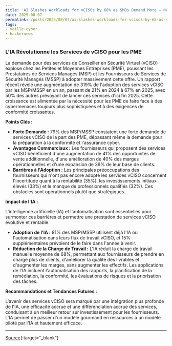 ```yaml
---
title: 'AI Slashes Workloads for vCISOs by 68% as SMBs Demand More – New Report Reveals'
date: 2025-08-07
permalink: /posts/2025/08/07/ai-slashes-workloads-for-vcisos-by-68-as-smbs-demand-more-new-report-reveals/
tags:
- veille-cyber
- hackernews
---
```

### L'IA Révolutionne les Services de vCISO pour les PME

La demande pour des services de Conseiller en Sécurité Virtuel (vCISO) explose chez les Petites et Moyennes Entreprises (PME), poussant les Prestataires de Services Managés (MSP) et les Fournisseurs de Services de Sécurité Managés (MSSP) à adopter massivement cette offre. Un rapport récent révèle une augmentation de 319% de l'adoption des services vCISO par les MSP/MSSP en un an, passant de 21% en 2024 à 67% en 2025, avec 50% des autres prévoyant de lancer ces services d'ici fin 2025. Cette croissance est alimentée par la nécessité pour les PME de faire face à des cybermenaces toujours plus sophistiquées et à des exigences de conformité croissantes.

**Points Clés :**

*   **Forte Demande :** 79% des MSP/MSSP constatent une forte demande de services vCISO de la part des PME, dépassant même la demande pour la préparation à la conformité et l'assurance cyber.
*   **Avantages Commerciaux :** Les fournisseurs qui proposent des services vCISO bénéficient d'une augmentation de 41% des opportunités de vente additionnelle, d'une amélioration de 40% des marges opérationnelles et d'une expansion de 39% de leur base de clients.
*   **Barrières à l'Adoption :** Les principales préoccupations des fournisseurs qui n'ont pas encore adopté les services vCISO concernent l'incertitude quant à la rentabilité (35%), les investissements initiaux élevés (33%) et le manque de professionnels qualifiés (32%). Ces obstacles sont opérationnels plutôt que stratégiques.

**Impact de l'IA :**

L'intelligence artificielle (IA) et l'automatisation sont essentielles pour surmonter ces barrières et permettre une prestation de services vCISO évolutive et rentable.

*   **Adoption de l'IA :** 81% des MSP/MSSP utilisent déjà l'IA ou l'automatisation dans leurs flux de travail vCISO, et 15% supplémentaires prévoient de le faire dans l'année à venir.
*   **Réduction de la Charge de Travail :** L'IA réduit la charge de travail manuelle moyenne de 68%, permettant aux fournisseurs de prendre en charge plus de clients, d'améliorer la qualité des livrables et d'augmenter les marges, sans augmenter les effectifs. Les applications de l'IA incluent l'automatisation des rapports, la planification de la remédiation, la conformité, les évaluations de risques et la priorisation des tâches.

**Recommandations et Tendances Futures :**

L'avenir des services vCISO sera marqué par une intégration plus profonde de l'IA, une efficacité accrue et une différenciation accrue des services, conduisant à un meilleur retour sur investissement pour les fournisseurs. L'IA permet de passer d'un modèle gourmand en ressources à un modèle piloté par l'IA et hautement efficace.

---
[Source](https://thehackernews.com/2025/08/ai-slashes-workloads-for-vcisos-by-68.html){:target="_blank"}
